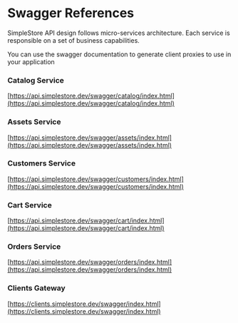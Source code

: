 # Swagger References

SimpleStore API design follows micro-services architecture. Each service is responsible on a set of business capabilities. 

You can use the swagger documentation to generate client proxies to use in your application

### Catalog Service

[https://api.simplestore.dev/swagger/catalog/index.html](https://api.simplestore.dev/swagger/catalog/index.html)

### Assets Service

[https://api.simplestore.dev/swagger/assets/index.html](https://api.simplestore.dev/swagger/assets/index.html)

### Customers Service

[https://api.simplestore.dev/swagger/customers/index.html](https://api.simplestore.dev/swagger/customers/index.html)

### Cart Service 

[https://api.simplestore.dev/swagger/cart/index.html](https://api.simplestore.dev/swagger/cart/index.html)

### Orders Service 

[https://api.simplestore.dev/swagger/orders/index.html](https://api.simplestore.dev/swagger/orders/index.html)

### Clients Gateway

[https://clients.simplestore.dev/swagger/index.html](https://clients.simplestore.dev/swagger/index.html)

